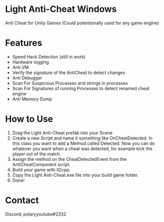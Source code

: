 # Light Anti-Cheat Windows
 Anti Cheat for Unity Games (Could potentionally used for any game engine)
 
 # Features
- Speed Hack Detection (still in work)
- Hardware logging
- Anti VM
- Verify the signature of the AntiCheat to detect changes
- Anti Debugger
- Scan For Suspicious Processes and strings in processes
- Scan For Signatures of running Processes to detect renamed cheat engine
- Anti Memory Dump

 # How to Use
 1. Drag the Light Anti-Cheat prefab into your Scene
 2. Create a new Script and name it something like OnCheatDetected. In this
      class you want to add a Method called Detected. Now you can do whatever you want
      when a cheat was detected, for example kick the player out of the match.
3. Assign the method on the CheatDetectedEvent from the AntiCheatComponent script.
4. Build your game with Il2cpp.
5. Copy the Light Anti-Cheat.exe file into your build game folder.
6. Done!

# Contact
Discord: polaryyoutube#2332
